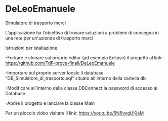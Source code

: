 # DeLeoEmanuele
Simulatore di trasporto merci

L’applicazione ha l'obiettivo di trovare soluzioni a problemi di consegna in una rete per un'azienda di trasporto merci

Istruzioni per istallazione.

-Forkare e clonare sul proprio editor (ad esempio Eclipse) il progetto al link: https://github.com/TdP-prove-finali/DeLeoEmanuele

-Importare sul proprio server locale il database "DB_Simulatore_di_trasporto.sql" situato all'interno della cartella db

-Modificare all'interno della classe DBConnect la password di accesso al Database

-Aprire il progetto e lanciare la classe Main

Per un piccolo video visitare il link: https://youtu.be/5N6vxgUKjaM
